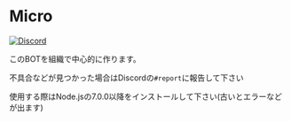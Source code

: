 # Micro
<div>
    <a href="https://discord.gg/DbTpjXV"><img src="https://discordapp.com/api/guilds/391390986770710528/embed.png" alt="Discord" /></a>
</div>

このBOTを組織で中心的に作ります。

不具合などが見つかった場合はDiscordの`#report`に報告して下さい

使用する際はNode.jsの7.0.0以降をインストールして下さい(古いとエラーなどが出ます)

